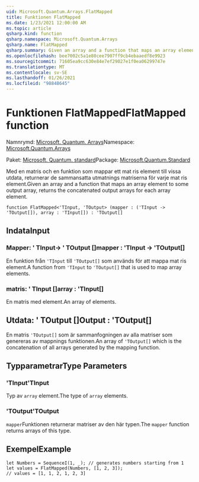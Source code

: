 ```yaml
---
uid: Microsoft.Quantum.Arrays.FlatMapped
title: Funktionen FlatMapped
ms.date: 1/23/2021 12:00:00 AM
ms.topic: article
qsharp.kind: function
qsharp.namespace: Microsoft.Quantum.Arrays
qsharp.name: FlatMapped
qsharp.summary: Given an array and a function that maps an array element to some output array, returns the concatenated output arrays for each array element.
ms.openlocfilehash: bee7002c5a1e80cee7907ff9cb4ebaaedf8e9923
ms.sourcegitcommit: 71605ea9cc630e84e7ef29027e1f0ea06299747e
ms.translationtype: MT
ms.contentlocale: sv-SE
ms.lasthandoff: 01/26/2021
ms.locfileid: "98848645"
---
```

# <a name="flatmapped-function"></a><span data-ttu-id="e31df-102">Funktionen FlatMapped</span><span class="sxs-lookup"><span data-stu-id="e31df-102">FlatMapped function</span></span>

<span data-ttu-id="e31df-103">Namnrymd: [Microsoft. Quantum. Arrays](xref:Microsoft.Quantum.Arrays)</span><span class="sxs-lookup"><span data-stu-id="e31df-103">Namespace: [Microsoft.Quantum.Arrays](xref:Microsoft.Quantum.Arrays)</span></span>

<span data-ttu-id="e31df-104">Paket: [Microsoft. Quantum. standard](https://nuget.org/packages/Microsoft.Quantum.Standard)</span><span class="sxs-lookup"><span data-stu-id="e31df-104">Package: [Microsoft.Quantum.Standard](https://nuget.org/packages/Microsoft.Quantum.Standard)</span></span>


<span data-ttu-id="e31df-105">Med en matris och en funktion som mappar ett mat ris element till vissa utdata, returnerar de sammansatta utmatnings matriserna för varje mat ris element.</span><span class="sxs-lookup"><span data-stu-id="e31df-105">Given an array and a function that maps an array element to some output array, returns the concatenated output arrays for each array element.</span></span>

```qsharp
function FlatMapped<'TInput, 'TOutput> (mapper : ('TInput -> 'TOutput[]), array : 'TInput[]) : 'TOutput[]
```


## <a name="input"></a><span data-ttu-id="e31df-106">Indata</span><span class="sxs-lookup"><span data-stu-id="e31df-106">Input</span></span>

### <a name="mapper--tinput---toutput"></a><span data-ttu-id="e31df-107">Mapper: ' TInput-> ' TOutput []</span><span class="sxs-lookup"><span data-stu-id="e31df-107">mapper : 'TInput -> 'TOutput[]</span></span>

<span data-ttu-id="e31df-108">En funktion från `'TInput` till `'TOutput[]` som används för att mappa mat ris element.</span><span class="sxs-lookup"><span data-stu-id="e31df-108">A function from `'TInput` to `'TOutput[]` that is used to map array elements.</span></span>


### <a name="array--tinput"></a><span data-ttu-id="e31df-109">matris: ' TInput []</span><span class="sxs-lookup"><span data-stu-id="e31df-109">array : 'TInput[]</span></span>

<span data-ttu-id="e31df-110">En matris med element.</span><span class="sxs-lookup"><span data-stu-id="e31df-110">An array of elements.</span></span>



## <a name="output--toutput"></a><span data-ttu-id="e31df-111">Utdata: ' TOutput []</span><span class="sxs-lookup"><span data-stu-id="e31df-111">Output : 'TOutput[]</span></span>

<span data-ttu-id="e31df-112">En matris `'TOutput[]` som är sammanfogningen av alla matriser som genereras av mappnings funktionen.</span><span class="sxs-lookup"><span data-stu-id="e31df-112">An array of `'TOutput[]` which is the concatenation of all arrays generated by the mapping function.</span></span>

## <a name="type-parameters"></a><span data-ttu-id="e31df-113">Typparametrar</span><span class="sxs-lookup"><span data-stu-id="e31df-113">Type Parameters</span></span>

### <a name="tinput"></a><span data-ttu-id="e31df-114">'TInput</span><span class="sxs-lookup"><span data-stu-id="e31df-114">'TInput</span></span>

<span data-ttu-id="e31df-115">Typ av `array` element.</span><span class="sxs-lookup"><span data-stu-id="e31df-115">The type of `array` elements.</span></span>
### <a name="toutput"></a><span data-ttu-id="e31df-116">'TOutput</span><span class="sxs-lookup"><span data-stu-id="e31df-116">'TOutput</span></span>

<span data-ttu-id="e31df-117">`mapper`Funktionen returnerar matriser av den här typen.</span><span class="sxs-lookup"><span data-stu-id="e31df-117">The `mapper` function returns arrays of this type.</span></span>

## <a name="example"></a><span data-ttu-id="e31df-118">Exempel</span><span class="sxs-lookup"><span data-stu-id="e31df-118">Example</span></span>

```qsharp
let Numbers = SequenceI(1, _); // generates numbers starting from 1
let values = FlatMapped(Numbers, [1, 2, 3]);
// values = [1, 1, 2, 1, 2, 3]
```